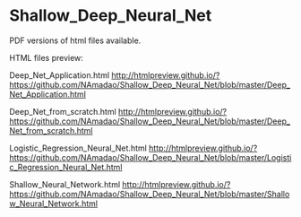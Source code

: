 # Shallow_Deep_Neural_Net
PDF versions of html files available.

HTML files preview:

Deep_Net_Application.html
http://htmlpreview.github.io/?https://github.com/NAmadao/Shallow_Deep_Neural_Net/blob/master/Deep_Net_Application.html

Deep_Net_from_scratch.html
http://htmlpreview.github.io/?https://github.com/NAmadao/Shallow_Deep_Neural_Net/blob/master/Deep_Net_from_scratch.html

Logistic_Regression_Neural_Net.html
http://htmlpreview.github.io/?https://github.com/NAmadao/Shallow_Deep_Neural_Net/blob/master/Logistic_Regression_Neural_Net.html

Shallow_Neural_Network.html
http://htmlpreview.github.io/?https://github.com/NAmadao/Shallow_Deep_Neural_Net/blob/master/Shallow_Neural_Network.html
